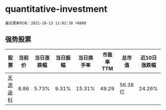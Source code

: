 # quantitative-investment

`最后更新时间：2021-10-13 11:02:30 +0800`

## 强势股票

|股票|当前价|当日涨跌幅|当日振幅|当日换手率|市盈率TTM|总市值|近10日涨跌幅|
|----|----|----|----|----|----|----|----|
|[天源迪科](https://xueqiu.com/S/SZ300047)|8.86|5.73%|9.31%|15.31%|49.29|56.38亿|24.26%|
